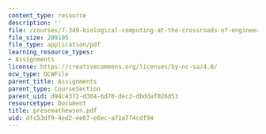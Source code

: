 ```yaml
---
content_type: resource
description: ''
file: /courses/7-349-biological-computing-at-the-crossroads-of-engineering-and-science-spring-2005/dfc53df94ed2ee67e6eca71a7f4cdf94_presemathewson.pdf
file_size: 209105
file_type: application/pdf
learning_resource_types:
- Assignments
license: https://creativecommons.org/licenses/by-nc-sa/4.0/
ocw_type: OCWFile
parent_title: Assignments
parent_type: CourseSection
parent_uid: d94c4372-d364-6d70-dec3-dbddaf026d53
resourcetype: Document
title: presemathewson.pdf
uid: dfc53df9-4ed2-ee67-e6ec-a71a7f4cdf94
---
```

